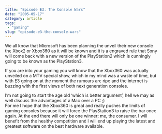```yaml
---
title: "Episode E3: The Console Wars"
date: "2005-05-17"
category: article
tags:
 - "gaming"
slug: "episode-e3-the-console-wars"
---
```


We all know that Microsoft has been planning the unveil their new console the Xbox2 or Xbox360 as it will be known and it is a engraved rule that Sony will come back with a new version of the PlayStation2 which is cunningly going to be known as the PlayStation3.  

If you are into your gaming you will know that the Xbox360 was actually unveiled on a MTV special show, which in my mind was a waste of time, but with E3 going on at the moment the rumours are ripe and the internet is buzzing with the first views of both next generation consoles.  

I’m not going to start the age old ‘which is better argument’, hell we may as well discuss the advantages of a Mac over a PC ;)  
For me I hope that the Xbox360 is great and really pushes the limits of gaming consoles because it will force the PlayStation3 to raise the bar once again. At the end there will only be one winner; me, the consumer. I will benefit from the healthy competition and I will end up playing the latest and greatest software on the best hardware available.
